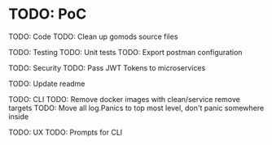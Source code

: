 # TODO: PoC

TODO: Code
    TODO: Clean up gomods source files

TODO: Testing
    TODO: Unit tests
    TODO: Export postman configuration

TODO: Security
    TODO: Pass JWT Tokens to microservices

TODO: Update readme

TODO: CLI
    TODO: Remove docker images with clean/service remove targets
    TODO: Move all log.Panics to top most level, don't panic somewhere inside


TODO: UX
    TODO: Prompts for CLI
